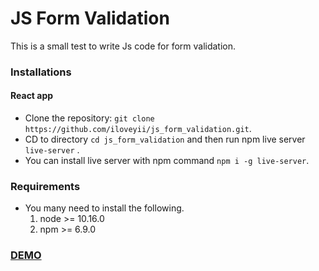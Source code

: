 JS Form Validation 
=====================================

This is a small test to write Js code for form validation. 

### Installations

#### React app
  * Clone the repository: `git clone https://github.com/iloveyii/js_form_validation.git`.
  * CD to directory `cd js_form_validation` and then run npm live server `live-server` .
  * You can install live server with npm command `npm i -g live-server`.  
    
### Requirements

   * You many need to install the following.
     1. node >= 10.16.0
     2. npm >= 6.9.0

### [DEMO](http://js_form_validation.softhem.se/)
